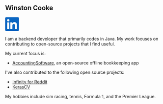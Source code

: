 ## Winston Cooke
<!--
---
[Homepage](URL)
---
-->

<a href="https://www.linkedin.com/in/winstoncooke/" title="Linkedin"><img src="https://github.com/winstoncooke/winstoncooke/blob/main/In-Blue-128%402x.png" width="45"></a>

I am a backend developer that primarily codes in Java. My work focuses on contributing to open-source projects that I find useful.

My current focus is:
- [AccountingSoftware](https://github.com/winstoncooke/AccountingSoftware), an open-source offline bookkeeping app

I've also contributed to the following open source projects:
- [Infinity for Reddit](https://github.com/Docile-Alligator/Infinity-For-Reddit)
- [KerasCV](https://github.com/keras-team/keras-cv)

My hobbies include sim racing, tennis, Formula 1, and the Premier League.

